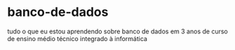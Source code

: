 # banco-de-dados
tudo o que eu estou aprendendo sobre banco de dados em 3 anos de curso de ensino médio técnico integrado à informática 
